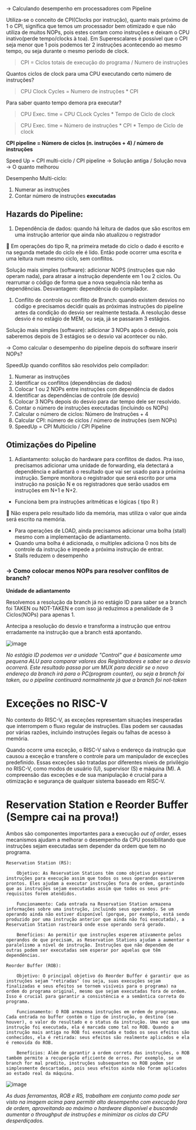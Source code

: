 → Calculando desempenho em processadores com Pipeline

Utiliza-se o conceito de CPI(Clocks por instrução), quanto mais próximo de 1 o CPI, significa que temos um processador bem otimizado e que não utiliza de muitos NOPs, pois estes contam como instruções e deixam o CPU inativo(perde tempo/clocks à toa). Em Superescalares é possível que o CPI seja menor que 1 pois podemos ter 2 instruções acontecendo ao mesmo tempo, ou seja durante o mesmo período de clock.

> CPI = Ciclos totais de execução do programa / Numero de instruções 

Quantos ciclos de clock para uma CPU executando certo número de instruções?

> CPU Clock Cycles = Numero de instruções * CPI

Para saber quanto tempo demora pra executar?

> CPU Exec. time = CPU CLock Cycles * Tempo de Ciclo de clock

> CPU Exec. time = Número de instruções * CPI * Tempo de Ciclo de clock

**CPI pipeline = Número de ciclos (n. instruções + 4) / número de instruções** 

Speed Up = CPI multi-ciclo / CPI pipeline → Solução antiga / Solução nova → O quanto melhorou 

Desempenho Multi-ciclo:

1. Numerar as instruções
2. Contar número de instruções **executadas** 



## **Hazards do Pipeline:**



1. Dependência de dados: quando há leitura de dados que são escritos em uma instrução anterior que ainda não atualizou o registrador

<aside>
📃 Em operações do tipo R, na primeira metade do ciclo o dado é escrito e na segunda metade do ciclo ele é lido. Então pode ocorrer uma escrita e uma leitura num mesmo ciclo, sem conflitos.

</aside>

Solução mais simples (software): adicionar NOPS (instruções que não operam nada), para atrasar a instrução dependente em 1 ou 2 ciclos. Ou rearrumar o código de forma que a nova sequência não tenha as dependências. Desvantagem: dependência do compilador.

1. Conflito de controle ou conflito de Branch: quando existem desvios no código e precisamos decidir quais as próximas instruções do pipeline antes da condição do desvio ser realmente testada. A resolução desse desvio é no estágio de MEM, ou seja, já se passaram 3 estágios. 

Solução mais simples (software): adicionar 3 NOPs após o desvio, pois saberemos depois de 3 estágios se o desvio vai acontecer ou não.

→ Como calcular o desempenho do pipeline depois do software inserir NOPs?

SpeedUp quando conflitos são resolvidos pelo compilador:

1. Numerar as instruções
2. Identificar os conflitos (dependências de dados)
3. Colocar 1 ou 2 NOPs entre instruções com dependência de dados
4. Identificar as dependências de controle (de desvio)
5. Colocar 3 NOPs depois do desvio para dar tempo dele ser resolvido. 
6. Contar o número de instruções executadas (incluindo os NOPs) 
7. Calcular o número de ciclos: Número de Instruções + 4
8. Calcular CPI: número de ciclos / número de instruções (sem NOPs)
9. SpeedUp = CPI Multiciclo / CPI Pipeline

## **Otimizações do Pipeline**

1. Adiantamento: solução do hardware para conflitos de dados. Pra isso, precisamos adicionar uma unidade de forwarding, ela detectará a dependência e adiantará o resultado que vai ser usado para a próxima instrução. Sempre monitora o registrador que será escrito por uma instrução na posição N e os registradores que serão usados em instruções em N+1 e N+2. 
- Funciona bem pra instruções aritméticas e lógicas ( tipo R )

<aside>
📃 Não espera pelo resultado lido da memória, mas utiliza o valor que ainda será escrito na memória.

</aside>

- Para operações de LOAD, ainda precisamos adicionar uma bolha (stall) mesmo com a implementação de adiantamento.
- Quando uma bolha é adicionada, o multiplex adiciona 0 nos bits de controle da instrução e impede a próxima instrução de entrar.
- Stalls reduzem o desempenho

### → Como colocar menos NOPs para resolver conflitos de branch?

**Unidade de adiantamento**

Resolvemos a resolução da branch já no estágio ID para saber se a branch foi TAKEN ou NOT-TAKEN e com isso já reduzimos a penalidade de 3 Ciclos(NOPs) para apenas 1.

Antecipa a resolução do desvio e transforma a instrução que entrou erradamente na instrução que a branch está apontando. 

![image](https://user-images.githubusercontent.com/118495219/222492296-7e6ec564-1970-4060-bca3-7da3143a2e24.png)

*No estágio ID podemos ver a unidade "Control" que é basicamente uma pequena ALU para comparar valores dos Registradores e saber se o desvio ocorrerá. Este resultado passa por um MUX para decidir se o novo endereço da branch irá para o PC(program counter), ou seja a branch foi taken, ou o pipeline continuará normalmente já que a branch foi not-taken*


#  Exceções no RISC-V 

No contexto do RISC-V, as exceções representam situações inesperadas que interrompem o fluxo regular de instruções. Elas podem ser causadas por várias razões, incluindo instruções ilegais ou falhas de acesso à memória. 

Quando ocorre uma exceção, o RISC-V salva o endereço da instrução que causou a exceção e transfere o controle para um manipulador de exceções predefinido. Essas exceções são tratadas por diferentes níveis de privilégio no RISC-V, como modos de usuário (U), supervisor (S) e máquina (M). A compreensão das exceções e de sua manipulação é crucial para a otimização e segurança de qualquer sistema baseado em RISC-V.

# Reservation Station e Reorder Buffer (Sempre cai na prova!)

Ambos são componentes importantes para a execução _out of order_, esses mecanismos ajudam a melhorar o desempenho da CPU possibilitando que instruções sejam executadas sem depender da ordem que tem no programa.

    Reservation Station (RS):

        Objetivo: As Reservation Stations têm como objetivo preparar instruções para execução assim que todos os seus operandos estiverem prontos. Eles ajudam a executar instruções fora de ordem, garantindo que as instruções sejam executadas assim que todos os seus pré-requisitos forem atendidos.

        Funcionamento: Cada entrada na Reservation Station armazena informações sobre uma instrução, incluindo seus operandos. Se um operando ainda não estiver disponível (porque, por exemplo, está sendo produzido por uma instrução anterior que ainda não foi executada), a Reservation Station rastreará onde esse operando será gerado.

        Benefícios: Ao permitir que instruções esperem ativamente pelos operandos de que precisam, as Reservation Stations ajudam a aumentar o paralelismo a nível de instrução. Instruções que não dependem de outras podem ser executadas sem esperar por aquelas que têm dependências.
        
    Reorder Buffer (ROB):

        Objetivo: O principal objetivo do Reorder Buffer é garantir que as instruções sejam "retiradas" (ou seja, suas execuções sejam finalizadas e seus efeitos se tornem visíveis para o programa) na ordem do programa original, mesmo que sejam executadas fora de ordem. Isso é crucial para garantir a consistência e a semântica correta do programa.

        Funcionamento: O ROB armazena instruções em ordem de programa. Cada entrada no buffer contém o tipo de instrução, o destino (se houver), o valor do resultado e o status da instrução. Uma vez que uma instrução foi executada, ela é marcada como tal no ROB. Quando a instrução mais antiga no ROB foi executada e todos os seus efeitos são conhecidos, ela é retirada: seus efeitos são realmente aplicados e ela é removida do ROB.

        Benefícios: Além de garantir a ordem correta das instruções, o ROB também permite a recuperação eficiente de erros. Por exemplo, se um branch for mal predito, instruções subsequentes no ROB podem ser simplesmente descartadas, pois seus efeitos ainda não foram aplicados ao estado real da máquina.

![image](https://github.com/pedrocgr/Infraestrutura_Hardware/assets/118495219/daf81317-2c28-436a-a6c5-bc94aa91bde1)

*As duas ferramentas, ROB e RS, trabalham em conjunto como pode ser visto na imagem acima para permitir alto desempenho com execução fora de ordem, aproveitando ao máximo o hardware disponível e buscando aumentar o _throughput_ de instruções e minimizar os ciclos da CPU desperdiçados.*
